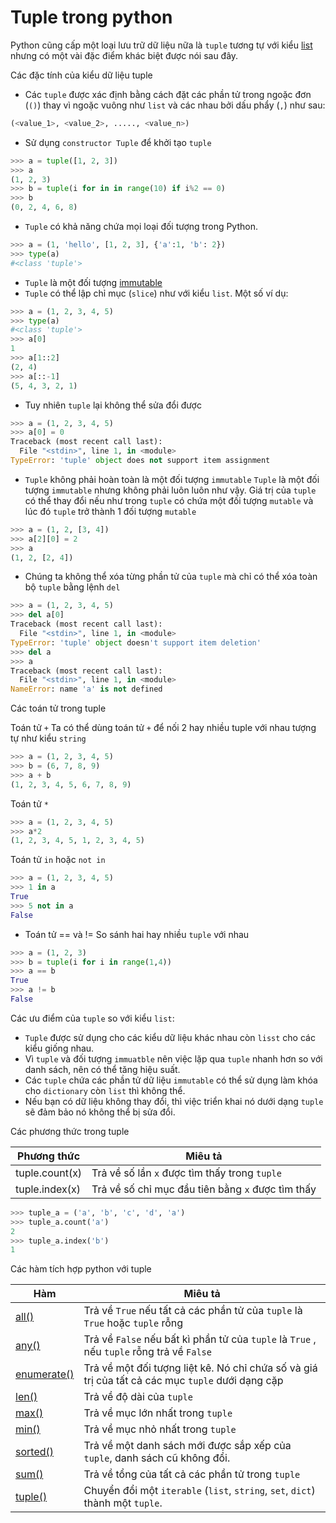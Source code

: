 <h1> Tuple trong python </h1>

Python cũng cấp một loại lưu trữ dữ liệu nữa là `tuple` tương tự với kiểu [list](https://www.0xpan.blogspot.com/2018/12/list-trong-python.html) nhưng có một vài đặc điểm khác biệt được nói sau đây.

Các đặc tính của kiểu dữ liệu tuple

+ Các `tuple` được xác định bằng cách đặt các phần tử trong ngoặc đơn (`()`) thay vì ngoặc vuông như `list` và các nhau bởi dấu phẩy (`,`) như sau:
```py
(<value_1>, <value_2>, ....., <value_n>)
```
+ Sử dụng `constructor Tuple` để khởi tạo `tuple`
```py
>>> a = tuple([1, 2, 3])
>>> a
(1, 2, 3)
>>> b = tuple(i for in in range(10) if i%2 == 0)
>>> b
(0, 2, 4, 6, 8)
```
+ `Tuple` có khả năng chứa mọi loại đối tượng trong Python.
```py
>>> a = (1, 'hello', [1, 2, 3], {'a':1, 'b': 2})
>>> type(a)
#<class 'tuple'>
```
+ `Tuple` là một đối tượng [immutable](https://www.0xpan.blogspot.com/2018/11/mutable-va-immutable-trong-python.html)
+ `Tuple` có thể lập chỉ mục (`slice`) như với kiểu `list`. Một số ví dụ:
```py
>>> a = (1, 2, 3, 4, 5)
>>> type(a)
#<class 'tuple'>
>>> a[0]
1
>>> a[1::2]
(2, 4)
>>> a[::-1]
(5, 4, 3, 2, 1)
```
+ Tuy nhiên `tuple` lại không thể sửa đổi được
```py
>>> a = (1, 2, 3, 4, 5)
>>> a[0] = 0
Traceback (most recent call last):
  File "<stdin>", line 1, in <module>
TypeError: 'tuple' object does not support item assignment
```
+ `Tuple` không phải hoàn toàn là một đối tượng `immutable`
`Tuple` là một đối tượng `immutable` nhưng không phải luôn luôn như vậy. Giá trị của `tuple` có thể thay đổi nếu như trong `tuple` có chứa một đối tượng `mutable` và lúc đó `tuple` trở thành 1 đối tượng `mutable`
```py
>>> a = (1, 2, [3, 4])
>>> a[2][0] = 2
>>> a
(1, 2, [2, 4])
```
+ Chúng ta không thể xóa từng phần tử của `tuple` mà chỉ có thể xóa toàn bộ `tuple` bằng lệnh `del`
```py
>>> a = (1, 2, 3, 4, 5)
>>> del a[0]
Traceback (most recent call last):
  File "<stdin>", line 1, in <module>
TypeError: 'tuple' object doesn't support item deletion'
>>> del a
>>> a
Traceback (most recent call last):
  File "<stdin>", line 1, in <module>
NameError: name 'a' is not defined
```

Các toán tử trong tuple

Toán tử `+`
Ta có thể dùng toán tử `+` để nối 2 hay nhiều tuple với nhau tượng tự như kiểu `string`
```py
>>> a = (1, 2, 3, 4, 5)
>>> b = (6, 7, 8, 9)
>>> a + b
(1, 2, 3, 4, 5, 6, 7, 8, 9)
```
Toán tử `*`
```py
>>> a = (1, 2, 3, 4, 5)
>>> a*2
(1, 2, 3, 4, 5, 1, 2, 3, 4, 5)
```
Toán tử `in` hoặc `not in`
```py
>>> a = (1, 2, 3, 4, 5)
>>> 1 in a
True
>>> 5 not in a
False
```
+ Toán tử == và != 
So sánh hai hay nhiều `tuple` với nhau
```py
>>> a = (1, 2, 3)
>>> b = tuple(i for i in range(1,4))
>>> a == b
True
>>> a != b
False
```


Các ưu điểm của `tuple` so với kiểu `list`:
+ `Tuple` được sử dụng cho các kiểu dữ liệu khác nhau còn `lisst` cho các kiểu giống nhau.
+ Vì `tuple` và đối tượng `immuatble` nên việc lặp qua `tuple` nhanh hơn so với danh sách, nên có thể tăng hiệu suất.
+ Các `tuple` chứa các phần tử dữ liệu `immutable` có thể sử dụng làm khóa cho `dictionary` còn `list` thì không thể.
+ Nếu bạn có dữ liệu không thay đổi, thì việc triển khai nó dưới dạng `tuple` sẽ đảm bảo nó không thể bị sửa đổi.


Các phương thức trong tuple

| Phương thức | Miêu tả |
|-------------|---------|
| tuple.count(x) | Trả về số lần `x` được tìm thấy trong `tuple` |
| tuple.index(x) | Trả về số chỉ mục đầu tiên bằng `x` được tìm thấy |

```py
>>> tuple_a = ('a', 'b', 'c', 'd', 'a')
>>> tuple_a.count('a')
2
>>> tuple_a.index('b')
1
```

Các hàm tích hợp python với tuple

| Hàm | Miêu tả |
|------|--------|
| [all()](https://0xpan.blogspot.com/2018/11/ham-built-in-trong-python.html#load-h4-1) | Trả về `True` nếu tất cả các phần tử của `tuple` là `True` hoặc `tuple` rỗng |
| [any()](https://0xpan.blogspot.com/2018/11/ham-built-in-trong-python.html#load-h4-2) | Trả về `False` nếu bất kì phần tử của `tuple` là `True` , nếu `tuple` rỗng trả về `False` |
| [enumerate()](https://0xpan.blogspot.com/2018/11/ham-built-in-trong-python.html#load-h4-18) | Trả về một đối tượng liệt kê. Nó chỉ chứa số và giá trị của tất cả các mục `tuple` dưới dạng cặp |
| [len()](https://0xpan.blogspot.com/2018/11/ham-built-in-trong-python.html#load-h4-37) | Trả về độ dài của `tuple` |
| [max()](https://0xpan.blogspot.com/2018/11/ham-built-in-trong-python.html#load-h4-41) | Trả về mục lớn nhất trong `tuple` |
| [min()](https://0xpan.blogspot.com/2018/11/ham-built-in-trong-python.html#load-h4-43) | Trả về mục nhỏ nhất trong `tuple` |
| [sorted()](https://0xpan.blogspot.com/2018/11/ham-built-in-trong-python.html#load-h4-59) | Trả về một danh sách mới được sắp xếp của `tuple`, danh sách cũ không đổi. |
| [sum()](https://0xpan.blogspot.com/2018/11/ham-built-in-trong-python.html#load-h4-62) | Trả về tổng của tất cả các phần tử trong `tuple` |
| [tuple()](https://0xpan.blogspot.com/2018/11/ham-built-in-trong-python.html#load-h4-64) | Chuyển đổi một `iterable` (`list`, `string`, `set`, `dict`) thành một `tuple`. |
